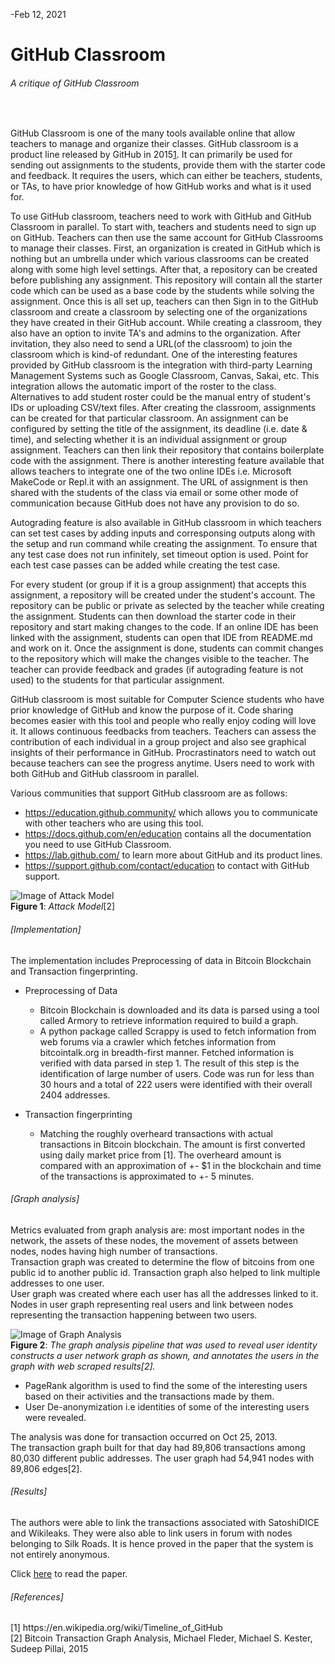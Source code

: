 -Feb 12, 2021

# GitHub Classroom
<h6>A critique of GitHub Classroom  </h6> <br>

GitHub Classroom is one of the many tools available online that allow teachers to manage and organize their classes. GitHub classroom is a product line released by GitHub in 2015[1](https://en.wikipedia.org/wiki/Timeline_of_GitHub). It can primarily be used for sending out assignments to the students, provide them with the starter code and feedback. It requires the users, which can either be teachers, students, or TAs, to have prior knowledge of how GitHub works and what is it used for.

To use GitHub classroom, teachers need to work with GitHub and GitHub Classroom in parallel. To start with, teachers and students need to sign up on GitHub. Teachers can then use the same account for GitHub Classrooms to manage their classes. First, an organization is created in GitHub which is nothing but an umbrella under which various classrooms can be created along with some high level settings. After that, a repository can be created before publishing any assignment. This repository will contain all the starter code which can be used as a base code by the students while solving the assignment. Once this is all set up, teachers can then Sign in to the GitHub classroom and create a classroom by selecting one of the organizations they have created in their GitHub account. While creating a classroom, they also have an option to invite TA's and admins to the organization. After invitation, they also need to send a URL(of the classroom) to join the classroom which is kind-of redundant. One of the interesting features provided by GitHub classroom is the integration with third-party Learning Management Systems such as Google Classroom, Canvas, Sakai, etc. This integration allows the automatic import of the roster to the class. Alternatives to add student roster could be the manual entry of student's IDs or uploading CSV/text files. After creating the classroom, assignments can be created for that particular classroom. An assignment can be configured by setting the title of the assignment, its deadline (i.e. date & time), and selecting whether it is an individual assignment or group assignment. Teachers can then link their repository that contains boilerplate code with the assignment. There is another interesting feature available that allows teachers to integrate one of the two online IDEs i.e. Microsoft MakeCode or Repl.it with an assignment. The URL of assignment is then shared with the students of the class via email or some other mode of communication because GitHub does not have any provision to do so.

Autograding feature is also available in GitHub classroom in which teachers can set test cases by adding inputs and corresponsing outputs along with the setup and run command while creating the assignment. To ensure that any test case does not run infinitely, set timeout option is used. Point for each test case passes can be added while creating the test case. 

For every student (or group if it is a group assignment) that accepts this assignment, a repository will be created under the student's account. The repository can be public or private as selected by the teacher while creating the assignment. Students can then download the starter code in their repository and start making changes to the code. If an online IDE has been linked with the assignment, students can open that IDE from README.md and work on it. Once the assignment is done, students can commit changes to the repository which will make the changes visible to the teacher. The teacher can provide feedback and grades (if autograding feature is not used) to the students for that particular assignment.

GitHub classroom is most suitable for Computer Science students who have prior knowledge of GitHub and know the purpose of it. Code sharing becomes easier with this tool and people who really enjoy coding will love it. It allows continuous feedbacks from teachers. Teachers can assess the contribution of each individual in a group project and also see graphical insights of their performance in GitHub. Procrastinators need to watch out because teachers can see the progress anytime. Users need to work with both GitHub and GitHub classroom in parallel. 

Various communities that support GitHub classroom are as follows:
* https://education.github.community/ which allows you to communicate with other teachers who are using this tool.
* https://docs.github.com/en/education contains all the documentation you need to use GitHub Classroom.
* https://lab.github.com/ to learn more about GitHub and its product lines.
* https://support.github.com/contact/education to contact with GitHub support.

 ![Image of Attack Model](pics/AttackModel.PNG)<br>
 <b>Figure 1</b>: <i>Attack Model</i>[2]</i>

<h6>[Implementation]</h6> 
The implementation includes Preprocessing of data in Bitcoin Blockchain and Transaction fingerprinting.

* Preprocessing of Data
  * Bitcoin Blockchain is downloaded and its data is parsed using a tool called Armory to retrieve information required to build a graph.
  * A python package called Scrappy is used to fetch information from web forums via a crawler which fetches information from bitcointalk.org in breadth-first manner. Fetched information is verified with data parsed in step 1. The result of this step is the identification of large number of users. Code was run for less than 30 hours and a total of 222 users were identified with their overall 2404 addresses.

* Transaction fingerprinting
  * Matching the roughly overheard transactions with actual transactions in Bitcoin blockchain. The amount is first converted using daily market price from [1]. The overheard amount is compared with an approximation of +- $1 in the blockchain and time of the transactions is approximated to +- 5 minutes. 
 
 <h6>[Graph analysis]</h6> Metrics evaluated from graph analysis are: most important nodes in the network, the assets of these nodes, the movement of assets between nodes, nodes having high number of transactions. <br>
 Transaction graph was created to determine the flow of bitcoins from one public id to another public id. Transaction graph also helped to link multiple addresses to one user.<br>
 User graph was created where each user has all the addresses linked to it. Nodes in user graph representing real users and link between nodes representing the transaction happening between two users. <br>
 
 
 ![Image of Graph Analysis](pics/GraphAnalysis.PNG)<br>
 <b>Figure 2</b>: <i>The graph analysis pipeline that was used to reveal user identity constructs a user network graph
as shown, and annotates the users in the graph with web scraped results[2].</i> <br>


 
 * PageRank algorithm is used to find the some of the interesting users based on their activities and the transactions made by them.
 * User De-anonymization i.e identities of some of the interesting users were revealed.
 
 The analysis was done for transaction occurred on Oct 25, 2013.<br>
 The transaction graph built for that day had 89,806 transactions among 80,030 different public addresses. The user graph had 54,941 nodes with 89,806 edges[2].

  <h6>[Results]</h6> The authors were able to link the transactions associated with SatoshiDICE and Wikileaks. They were also able to link users in forum with nodes belonging to Silk Roads. It is hence proved in the paper that the system is not entirely anonymous.
  
Click [here](https://github.com/sharm76/7570-blockchain/blob/master/Class%20Notes/Monika/papers/Bitcoin%20Transaction%20Graph%20Analysis.pdf) to read the paper.


<h6>[References]</h6>
[1] https://en.wikipedia.org/wiki/Timeline_of_GitHub<br>
[2] Bitcoin Transaction Graph Analysis, Michael Fleder, Michael S. Kester, Sudeep Pillai, 2015
